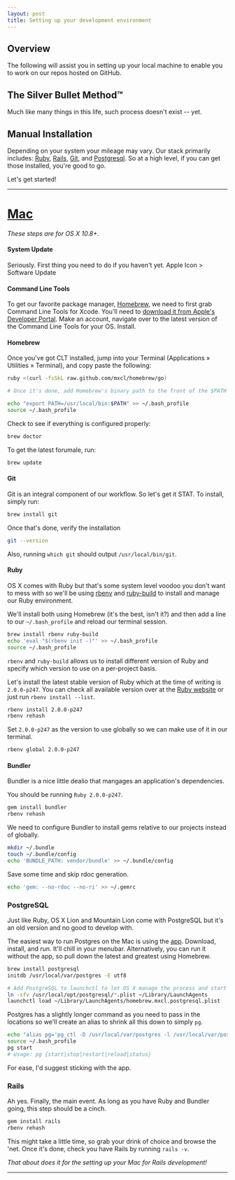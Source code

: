 ```yaml
---
layout: post
title: Setting up your development environment
---
```


Overview
---

The following will assist you in setting up your local machine to enable you to work on our repos hosted on GitHub.


The Silver Bullet Method&trade;
---

Much like many things in this life, such process doesn't exist -- yet.


Manual Installation
---

Depending on your system your mileage may vary. Our stack primarily includes: [Ruby](https://www.ruby-lang.org/en/), [Rails](http://rubyonrails.org/), [Git](http://git-scm.com/), and [Postgresql](http://www.postgresql.org/). So at a high level, if you can get those installed, you're good to go.

Let's get started!

*****

# [Mac](#mac)

_These steps are for OS X 10.8+._

#### System Update

Seriously. First thing you need to do if you haven't yet. Apple Icon > Software Update

#### Command Line Tools

To get our favorite package manager, [Homebrew](http://brew.sh/), we need to first grab Command Line Tools for Xcode. You'll need to [download it from Apple's Developer Portal](https://developer.apple.com/downloads). Make an account, navigate over to the latest version of the Command Line Tools for your OS. Install.

#### Homebrew

Once you've got CLT installed, jump into your Terminal (Applications » Utilities » Terminal), and copy paste the following:

```bash
ruby <(curl -fsSkL raw.github.com/mxcl/homebrew/go)

# Once it's done, add Homebrew's binary path to the front of the $PATH

echo "export PATH=/usr/local/bin:$PATH" >> ~/.bash_profile
source ~/.bash_profile
```

Check to see if everything is configured properly:

```bash
brew doctor
```

To get the latest forumale, run:

```bash
brew update
```

#### Git

Git is an integral component of our workflow. So let's get it STAT. To install, simply run:

```bash
brew install git
```

Once that's done, verify the installation

```bash
git --version
```

Also, running `which git` should output `/usr/local/bin/git`.

#### Ruby

OS X comes with Ruby but that's some system level voodoo you don't want to mess with so we'll be using [rbenv](https://github.com/sstephenson/rbenv) and [ruby-build](https://github.com/sstephenson/ruby-build) to install and manage our Ruby environment.

We'll install both using Homebrew (it's the best, isn't it?) and then add a line to our `~/.bash_profile` and reload our terminal session.

```bash
brew install rbenv ruby-build
echo 'eval "$(rbenv init -)"' >> ~/.bash_profile
source ~/.bash_profile
```

`rbenv` and `ruby-build` allows us to install different version of Ruby and specify which version to use on a per-project basis.

Let's install the latest stable version of Ruby which at the time of writing is `2.0.0-p247`. You can check all available version over at the [Ruby website](https://www.ruby-lang.org/en/downloads/) or just run `rbenv install --list`.

```bash
rbenv install 2.0.0-p247
rbenv rehash
```

Set `2.0.0-p247` as the version to use globally so we can make use of it in our terminal.

```bash
rbenv global 2.0.0-p247
```

#### Bundler

Bundler is a nice little dealio that mangages an application's dependencies.

You should be running `Ruby 2.0.0-p247`.

```bash
gem install bundler
rbenv rehash
```

We need to configure Bundler to install gems relative to our projects instead of globally.

```bash
mkdir ~/.bundle
touch ~/.bundle/config
echo 'BUNDLE_PATH: vendor/bundle' >> ~/.bundle/config
```

Save some time and skip rdoc generation.

```bash
echo 'gem: --no-rdoc --no-ri' >> ~/.gemrc
```

### PostgreSQL

Just like Ruby, OS X Lion and Mountain Lion come with PostgreSQL but it's an old version and no good to develop with.

The easiest way to run Postgres on the Mac is using the [app](http://postgresapp.com/). Download, install, and run. It'll chill in your menubar. Alternatively, you can run it without the app, so pull down the latest and greatest using Homebrew.


```bash
brew install postgresql
initdb /usr/local/var/postgres -E utf8

# Add PostgreSQL to launchctl to let OS X manage the process and start when you login
ln -sfv /usr/local/opt/postgresql/*.plist ~/Library/LaunchAgents
launchctl load ~/Library/LaunchAgents/homebrew.mxcl.postgresql.plist
```
Postgres has a slightly longer command as you need to pass in the locations so we'll create an alias to shrink all this down to simply `pg`.

```bash
echo "alias pg='pg_ctl -D /usr/local/var/postgres -l /usr/local/var/postgres/server.log'" >> ~/.bash_profile
source ~/.bash_profile
pg start
# Usage: pg {start|stop|restart|reload|status}
```

For ease, I'd suggest sticking with the app.

### Rails

Ah yes. Finally, the main event. As long as you have Ruby and Bundler going, this step should be a cinch. 

```bash
gem install rails
rbenv rehash
```
This might take a little time, so grab your drink of choice and browse the 'net. Once it's done, check you have Rails by running `rails -v`.

_That about does it for the setting up your Mac for Rails development!_

****
